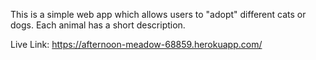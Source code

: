 This is a simple web app which allows users to "adopt" different cats or dogs. Each animal has a short description.

Live Link: https://afternoon-meadow-68859.herokuapp.com/
